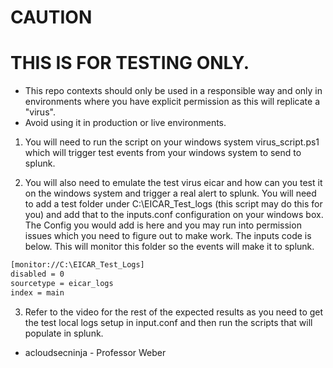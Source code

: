 # CAUTION #

# THIS IS FOR TESTING ONLY.
- This repo contexts should only be used in a responsible way and only in environments where you have explicit permission as this will replicate a "virus".
- Avoid using it in production or live environments.

1. You will need to run the script on your windows system virus_script.ps1 which will trigger test events from your windows system to send to splunk.

2. You will also need to emulate the test virus eicar and how can you test it on the windows system and trigger a real alert to splunk. You will need to add a test folder under C:\EICAR_Test_logs (this script may do this for you) and add that to the inputs.conf configuration on your windows box. The Config you would add is here and you may run into permission issues which you need to figure out to make work. The inputs code is below. This will monitor this folder so the events will make it to splunk.

```bash
[monitor://C:\EICAR_Test_Logs]
disabled = 0
sourcetype = eicar_logs
index = main
```

3. Refer to the video for the rest of the expected results as you need to get the test local logs setup in input.conf and then run the scripts that will populate in splunk.

- acloudsecninja - Professor Weber